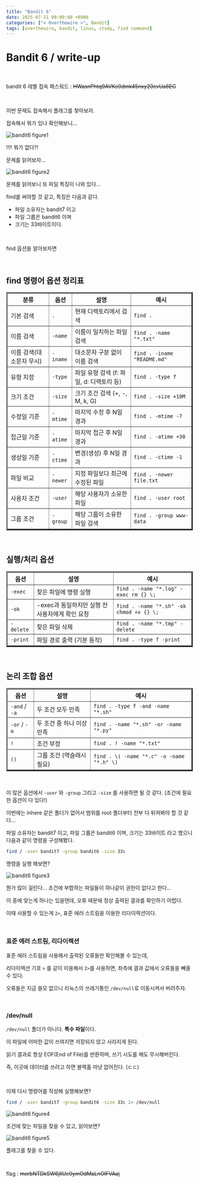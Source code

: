 ```yaml
---
title: "Bandit 6"
date: 2025-07-31 00:00:00 +0900
categories: ["< Overthewire >", Bandit]
tags: [overthewire, bandit, linux, study, find command]
---
```


# Bandit 6 / write-up

<br>

bandit 6 레벨 접속 패스워드 : ~~HWasnPhtq9AVKe0dmk45nxy20cvUa6EG~~
    
<br>

이번 문제도 접속해서 플래그를 찾아보자.

접속해서 뭐가 있나 확인해보니…

![bandit6 figure1](/assets/img/bandit/2025-07-31-00-27-04.png)

!!!! 뭐가 없다?!

문제를 읽어보자...

![bandit6 figure2](/assets/img/bandit/2025-07-31-00-28-30.png)

문제를 읽어보니 또 파일 특징이 나와 있다...

find를 써야할 것 같고, 특징은 다음과 같다.

- 파일 소유자는 bandit7 이고
- 파일 그룹은 bandit6 이며
- 크기는 33바이트이다.

<br>

find 옵션을 알아보자면

<br>

<h2>find 명령어 옵션 정리표</h2>
<table border="3" cellpadding="6" cellspacing="0">
  <thead>
    <tr>
      <th>분류</th>
      <th>옵션</th>
      <th>설명</th>
      <th>예시</th>
    </tr>
  </thead>
  <tbody>
    <tr><td>기본 검색</td><td><code>.</code></td><td>현재 디렉토리에서 검색</td><td><code>find .</code></td></tr>
    <tr><td>이름 검색</td><td><code>-name</code></td><td>이름이 일치하는 파일 검색</td><td><code>find . -name "*.txt"</code></td></tr>
    <tr><td>이름 검색(대소문자 무시)</td><td><code>-iname</code></td><td>대소문자 구분 없이 이름 검색</td><td><code>find . -iname "README.md"</code></td></tr>
    <tr><td>유형 지정</td><td><code>-type</code></td><td>파일 유형 검색 (f: 파일, d: 디렉토리 등)</td><td><code>find . -type f</code></td></tr>
    <tr><td>크기 조건</td><td><code>-size</code></td><td>크기 조건 검색 (+, -, M, k, G)</td><td><code>find . -size +10M</code></td></tr>
    <tr><td>수정일 기준</td><td><code>-mtime</code></td><td>마지막 수정 후 N일 경과</td><td><code>find . -mtime -7</code></td></tr>
    <tr><td>접근일 기준</td><td><code>-atime</code></td><td>마지막 접근 후 N일 경과</td><td><code>find . -atime +30</code></td></tr>
    <tr><td>생성일 기준</td><td><code>-ctime</code></td><td>변경(생성) 후 N일 경과</td><td><code>find . -ctime -1</code></td></tr>
    <tr><td>파일 비교</td><td><code>-newer</code></td><td>지정 파일보다 최근에 수정된 파일</td><td><code>find . -newer file.txt</code></td></tr>
    <tr><td>사용자 조건</td><td><code>-user</code></td><td>해당 사용자가 소유한 파일</td><td><code>find . -user root</code></td></tr>
    <tr><td>그룹 조건</td><td><code>-group</code></td><td>해당 그룹이 소유한 파일 검색</td><td><code>find . -group www-data</code></td></tr>
  </tbody>
</table>

<br>

<h2>실행/처리 옵션</h2>
<table border="3" cellpadding="6" cellspacing="0">
  <thead>
    <tr>
      <th>옵션</th>
      <th>설명</th>
      <th>예시</th>
    </tr>
  </thead>
  <tbody>
    <tr><td><code>-exec</code></td><td>찾은 파일에 명령 실행</td><td><code>find . -name "*.log" -exec rm {} \;</code></td></tr>
    <tr><td><code>-ok</code></td><td>-exec과 동일하지만 실행 전 사용자에게 확인 요청</td><td><code>find . -name "*.sh" -ok chmod +x {} \;</code></td></tr>
    <tr><td><code>-delete</code></td><td>찾은 파일 삭제</td><td><code>find . -name "*.tmp" -delete</code></td></tr>
    <tr><td><code>-print</code></td><td>파일 경로 출력 (기본 동작)</td><td><code>find . -type f -print</code></td></tr>
  </tbody>
</table>

<br>

<h2>논리 조합 옵션</h2>
<table border="3" cellpadding="6" cellspacing="0">
  <thead>
    <tr>
      <th>옵션</th>
      <th>설명</th>
      <th>예시</th>
    </tr>
  </thead>
  <tbody>
    <tr><td><code>-and</code> / <code>-a</code></td><td>두 조건 모두 만족</td><td><code>find . -type f -and -name "*.sh"</code></td></tr>
    <tr><td><code>-or</code> / <code>-o</code></td><td>두 조건 중 하나 이상 만족</td><td><code>find . -name "*.sh" -or -name "*.py"</code></td></tr>
    <tr><td><code>!</code></td><td>조건 부정</td><td><code>find . ! -name "*.txt"</code></td></tr>
    <tr><td><code>()</code></td><td>그룹 조건 (역슬래시 필요)</td><td><code>find . \( -name "*.c" -o -name "*.h" \)</code></td></tr>
  </tbody>
</table>

<br>

이 많은 옵션에서 `-user` 와 `-group` 그리고 `-size` 를 사용하면 될 것 같다. (조건에 필요한 옵션이 다 있다!)

이번에는 inhere 같은 폴더가 없어서 범위를 root 폴더부터 전부 다 뒤져봐야 할 것 같다...

파일 소유자는 bandit7 이고, 파일 그룹은 bandit6 이며, 크기는 33바이트 라고 했으니 다음과 같이 명령을 구성해봤다.

```bash
find / -user bandit7 -group bandit6 -size 33c
```

명령을 실행 해보면?

![bandit6 figure3](/assets/img/bandit/2025-07-31-00-54-32.png)

뭔가 많이 걸린다... 조건에 부합하는 파일들이 하나같이 권한이 없다고 한다...

이 중에 맞는게 하나는 있을텐데, 오류 때문에 정상 출력된 결과를 확인하기 어렵다.

이때 사용할 수 있는게 `2>`, 표준 에러 스트림을 이용한 리다이렉션이다.

<br>

### 표준 에러 스트림, 리다이렉션

표준 에러 스트림을 사용해서 출력된 오류들만 확인해볼 수 있는데, 

리다이렉션 기호 `>` 를 같이 이용해서 `2>`를 사용하면, 좌측에 결과 값에서 오류들을 빼올 수 있다.

오류들은 지금 쓸모 없으니 리눅스의 쓰레기통인 `/dev/null`로 이동시켜서 버려주자.

<br>

### /dev/null

`/dev/null` 폴더가 아니다. **특수 파일**이다.

이 파일에 어떠한 값이 쓰여지면 저장되지 않고 사라지게 된다.

읽기 결과로 항상 EOF(End of File)를 반환하며, 쓰기 시도를 해도 무시해버린다.

즉, 이곳에 데이터를 쓰려고 하면 블랙홀 마냥 없어진다. (ㄷㄷ)

<br>

이제 다시 명령어를 작성해 실행해보면?

```bash
find / -user bandit7 -group bandit6 -size 33c 2> /dev/null
```

![bandit6 figure4](/assets/img/bandit/2025-07-31-01-09-36.png)

조건에 맞는 파일을 찾을 수 있고, 읽어보면?

![bandit6 figure5](/assets/img/bandit/2025-07-31-01-10-44.png)

플래그를 찾을 수 있다.

<br>

flag : ~~morbNTDkSW6jIlUc0ymOdMaLnOlFVAaj~~



